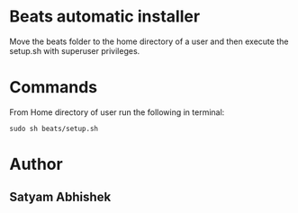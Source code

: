 # Beats automatic installer

Move the beats folder to the home directory of a user and then execute the setup.sh with superuser privileges.

# Commands

From Home directory of user run the following in terminal:

``` sudo sh beats/setup.sh ```

# Author

## Satyam Abhishek